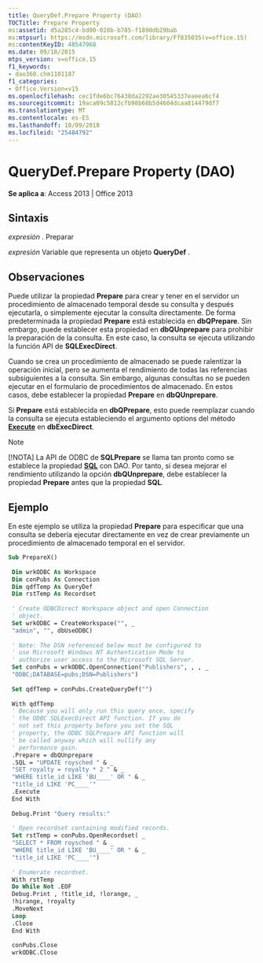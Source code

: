 ```yaml
---
title: QueryDef.Prepare Property (DAO)
TOCTitle: Prepare Property
ms:assetid: d5a285c4-bd00-028b-b785-f1890db29bab
ms:mtpsurl: https://msdn.microsoft.com/library/Ff835035(v=office.15)
ms:contentKeyID: 48547968
ms.date: 09/18/2015
mtps_version: v=office.15
f1_keywords:
- dao360.chm1101187
f1_categories:
- Office.Version=v15
ms.openlocfilehash: cec1fde6bc76438da2292ae30545337eaeea6cf4
ms.sourcegitcommit: 19aca09c5812cfb98b68b5d4604dcaa814479df7
ms.translationtype: MT
ms.contentlocale: es-ES
ms.lasthandoff: 10/09/2018
ms.locfileid: "25484792"
---
```

# <a name="querydefprepare-property-dao"></a>QueryDef.Prepare Property (DAO)


**Se aplica a**: Access 2013 | Office 2013

## <a name="syntax"></a>Sintaxis

*expresión* . Preparar

*expresión* Variable que representa un objeto **QueryDef** .

## <a name="remarks"></a>Observaciones

Puede utilizar la propiedad **Prepare** para crear y tener en el servidor un procedimiento de almacenado temporal desde su consulta y después ejecutarla, o simplemente ejecutar la consulta directamente. De forma predeterminada la propiedad **Prepare** está establecida en **dbQPrepare**. Sin embargo, puede establecer esta propiedad en **dbQUnprepare** para prohibir la preparación de la consulta. En este caso, la consulta se ejecuta utilizando la función API de **SQLExecDirect**.

Cuando se crea un procedimiento de almacenado se puede ralentizar la operación inicial, pero se aumenta el rendimiento de todas las referencias subsiguientes a la consulta. Sin embargo, algunas consultas no se pueden ejecutar en el formulario de procedimientos de almacenado. En estos casos, debe establecer la propiedad **Prepare** en **dbQUnprepare**.

Si **Prepare** está establecida en **dbQPrepare**, esto puede reemplazar cuando la consulta se ejecuta estableciendo el argumento options del método **[Execute](querydef-execute-method-dao.md)** en **dbExecDirect**.


> [!NOTE]
> <P>[!NOTA] La API de ODBC de <STRONG>SQLPrepare</STRONG> se llama tan pronto como se establece la propiedad <STRONG><A href="querydef-sql-property-dao.md">SQL</A></STRONG> con DAO. Por tanto, si desea mejorar el rendimiento utilizando la opción <STRONG>dbQUnprepare</STRONG>, debe establecer la propiedad <STRONG>Prepare</STRONG> antes que la propiedad <STRONG>SQL</STRONG>.</P>



## <a name="example"></a>Ejemplo

En este ejemplo se utiliza la propiedad **Prepare** para especificar que una consulta se debería ejecutar directamente en vez de crear previamente un procedimiento de almacenado temporal en el servidor.

```vb 
Sub PrepareX() 
 
 Dim wrkODBC As Workspace 
 Dim conPubs As Connection 
 Dim qdfTemp As QueryDef 
 Dim rstTemp As Recordset 
 
 ' Create ODBCDirect Workspace object and open Connection 
 ' object. 
 Set wrkODBC = CreateWorkspace("", _ 
 "admin", "", dbUseODBC) 
 
 ' Note: The DSN referenced below must be configured to 
 ' use Microsoft Windows NT Authentication Mode to 
 ' authorize user access to the Microsoft SQL Server. 
 Set conPubs = wrkODBC.OpenConnection("Publishers", , , _ 
 "ODBC;DATABASE=pubs;DSN=Publishers") 
 
 Set qdfTemp = conPubs.CreateQueryDef("") 
 
 With qdfTemp 
 ' Because you will only run this query once, specify 
 ' the ODBC SQLExecDirect API function. If you do 
 ' not set this property before you set the SQL 
 ' property, the ODBC SQLPrepare API function will 
 ' be called anyway which will nullify any 
 ' performance gain. 
 .Prepare = dbQUnprepare 
 .SQL = "UPDATE roysched " & _ 
 "SET royalty = royalty * 2 " & _ 
 "WHERE title_id LIKE 'BU____' OR " & _ 
 "title_id LIKE 'PC____'" 
 .Execute 
 End With 
 
 Debug.Print "Query results:" 
 
 ' Open recordset containing modified records. 
 Set rstTemp = conPubs.OpenRecordset( _ 
 "SELECT * FROM roysched " & _ 
 "WHERE title_id LIKE 'BU____' OR " & _ 
 "title_id LIKE 'PC____'") 
 
 ' Enumerate recordset. 
 With rstTemp 
 Do While Not .EOF 
 Debug.Print , !title_id, !lorange, _ 
 !hirange, !royalty 
 .MoveNext 
 Loop 
 .Close 
 End With 
 
 conPubs.Close 
 wrkODBC.Close 
 
```

